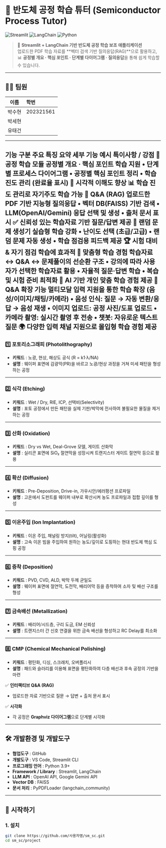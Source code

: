 # 🧪 반도체 공정 학습 튜터 (Semiconductor Process Tutor)

![Streamlit](https://img.shields.io/badge/Framework-Streamlit-FF4B4B?logo=streamlit&logoColor=white)
![LangChain](https://img.shields.io/badge/LLM-LangChain-blue?logo=chainlink&logoColor=white)
![Python](https://img.shields.io/badge/Python-3.9%2B-yellow?logo=python&logoColor=white)

> 📘 **Streamlit + LangChain 기반 반도체 공정 학습 보조 애플리케이션**  
> 업로드한 PDF 학습 자료를 **벡터 검색 기반 질의응답(RAG)**으로 활용하고,  
> 📊 **공정별 개요 · 핵심 포인트 · 단계별 다이어그램 · 질의응답**을 통해 쉽게 학습할 수 있습니다.

---

## 👨‍💻 팀원

| 이름 |  학번 |
|:----:|:----------|
| 박수현 | 202321561 |
| 박세현 |  |
| 유태건 |  |


---

기능 구분	주요 특징 요약	세부 기능 예시	특이사항 / 강점
📘 공정 학습 모듈	공정별 개요 · 핵심 포인트 학습 지원	• 단계별 프로세스 다이어그램
• 공정별 핵심 포인트 정리
• 학습 진도 관리 (완료율 표시)	🎯 시각적 이해도 향상
📊 학습 진도 관리로 자기주도 학습 가능
🔎 Q&A (RAG)	업로드한 PDF 기반 지능형 질의응답	• 벡터 DB(FAISS) 기반 검색
• LLM(OpenAI/Gemini) 응답 선택 및 생성
• 출처 문서 표시	✅ 신뢰성 있는 학습자료 기반 질문/답변 제공
🎲 랜덤 문제 생성기	실습형 학습 강화	• 난이도 선택 (초급/고급)
• 랜덤 문제 자동 생성
• 학습 점검용 피드백 제공	🏆 시험 대비 & 자기 점검 학습에 효과적
🎯 맞춤형 학습 경험	학습자료 ↔ Q&A ↔ 문제풀이의 선순환 구조	• 강의에 따라 사용자가 선택한 학습자료 활용
• 자율적 질문·답변 학습
• 복습 및 시험 준비 최적화	🤖 AI 기반 개인 맞춤 학습 경험 제공
🎤 Q&A 확장 기능	멀티모달 입력 지원을 통한 학습 확장 (음성/이미지/채팅/카메라)	• 음성 인식: 질문 → 자동 변환/응답 → 음성 재생
• 이미지 업로드: 공정 사진/도표 업로드
• 카메라 촬영: 실시간 촬영 후 전송
• 챗봇: 자유로운 텍스트 질문	🌍 다양한 입력 채널 지원으로 몰입형 학습 경험 제공
---

### 1️⃣ 포토리소그래피 (Photolithography)
- **키워드** : 노광, 현상, 해상도 공식 (R = k1·λ/NA)  
- **설명** : 웨이퍼 표면에 감광막(PR)을 바르고 노광/현상 과정을 거쳐 미세 패턴을 형성하는 공정  

---

### 2️⃣ 식각 (Etching)
- **키워드** : Wet / Dry, RIE, ICP, 선택비(Selectivity)  
- **설명** : 포토 공정에서 만든 패턴을 실제 기판/박막에 전사하여 불필요한 물질을 제거하는 공정  

---

### 3️⃣ 산화 (Oxidation)
- **키워드** : Dry vs Wet, Deal-Grove 모델, 게이트 산화막  
- **설명** : 실리콘 표면에 SiO₂ 절연막을 성장시켜 트랜지스터 게이트 절연막 등으로 활용  

---

### 4️⃣ 확산 (Diffusion)
- **키워드** : Pre-Deposition, Drive-in, 가우시안/에러펑션 프로파일  
- **설명** : 고온에서 도펀트를 웨이퍼 내부로 확산시켜 농도 프로파일과 접합 깊이를 형성  

---

### 5️⃣ 이온주입 (Ion Implantation)
- **키워드** : 이온 주입, 채널링 방지(tilt), 어닐링(활성화)  
- **설명** : 고속 이온 빔을 주입하여 원하는 농도/깊이로 도핑하는 현대 반도체 핵심 도핑 공정  

---

### 6️⃣ 증착 (Deposition)
- **키워드** : PVD, CVD, ALD, 박막 두께 균일도  
- **설명** : 웨이퍼 표면에 절연막, 도전막, 배리어막 등을 증착하여 소자 및 배선 구조를 형성  

---

### 7️⃣ 금속배선 (Metallization)
- **키워드** : 배리어/시드층, 구리 도금, EM 신뢰성  
- **설명** : 트랜지스터 간 신호 연결을 위한 금속 배선을 형성하고 RC Delay를 최소화  

---

### 8️⃣ CMP (Chemical Mechanical Polishing)
- **키워드** : 평탄화, 디싱, 스크래치, 오버폴리시  
- **설명** : 패드와 슬러리를 이용해 표면을 평탄화하여 다층 배선과 후속 공정의 기반을 마련  

✅ **인터랙티브 Q&A (RAG)**  
- 업로드한 자료 기반으로 질문 → 답변 + 출처 문서 표시  

✅ **시각화**  
- 각 공정은 **Graphviz 다이어그램**으로 단계별 시각화  

---
## 🛠 개발환경 및 개발도구

- **협업도구** : GitHub  
- **개발도구** : VS Code, Streamlit CLI  
- **프로그래밍 언어** : Python 3.9+  
- **Framework / Library** : Streamlit, LangChain  
- **LLM API** : OpenAI API, Google Gemini API  
- **Vector DB** : FAISS  
- **문서 처리** : PyPDFLoader (langchain_community)  

---

## 🚀 시작하기

### 1. 설치
```bash
git clone https://github.com/사용자명/sm_sc.git
cd sm_sc/project
